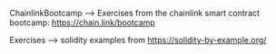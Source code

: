 ChainlinkBootcamp --> Exercises from the chainlink smart contract bootcamp: https://chain.link/bootcamp

Exercises --> solidity examples from https://solidity-by-example.org/
